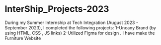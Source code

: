 # InterShip_Projects-2023
During my Summer Internship at Tech Integration (August 2023 - September 2023), I completed the following projects:
1-Uncany Brand (by using HTML, CSS , JS links)
2-Utilized Figma for design . I have make the Furniture Website
